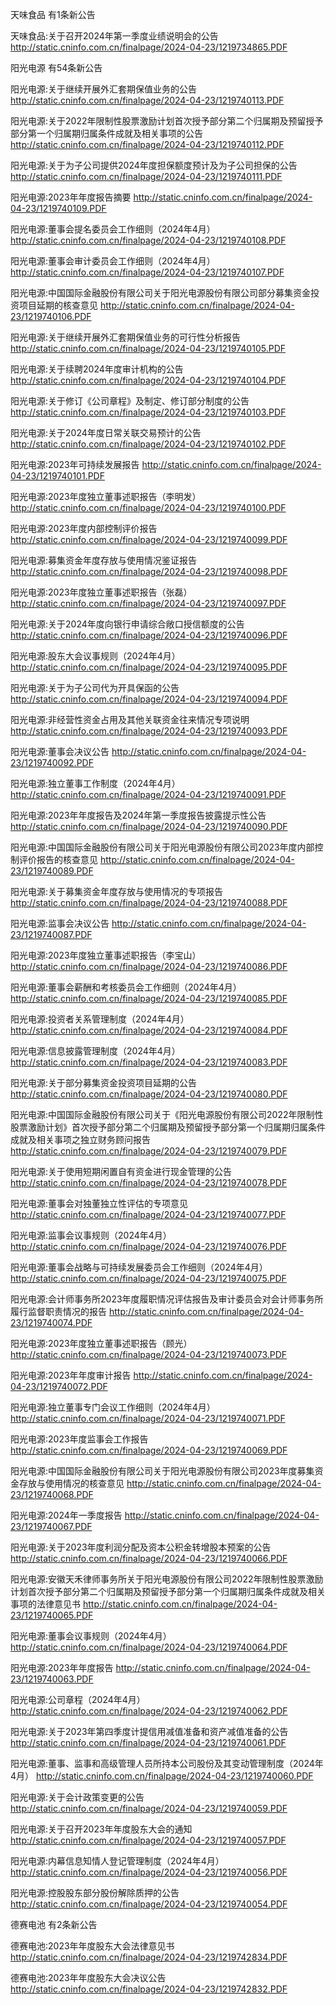 天味食品 有1条新公告 

天味食品:关于召开2024年第一季度业绩说明会的公告 http://static.cninfo.com.cn/finalpage/2024-04-23/1219734865.PDF 

阳光电源 有54条新公告 

阳光电源:关于继续开展外汇套期保值业务的公告 http://static.cninfo.com.cn/finalpage/2024-04-23/1219740113.PDF 

阳光电源:关于2022年限制性股票激励计划首次授予部分第二个归属期及预留授予部分第一个归属期归属条件成就及相关事项的公告 http://static.cninfo.com.cn/finalpage/2024-04-23/1219740112.PDF 

阳光电源:关于为子公司提供2024年度担保额度预计及为子公司担保的公告 http://static.cninfo.com.cn/finalpage/2024-04-23/1219740111.PDF 

阳光电源:2023年年度报告摘要 http://static.cninfo.com.cn/finalpage/2024-04-23/1219740109.PDF 

阳光电源:董事会提名委员会工作细则（2024年4月） http://static.cninfo.com.cn/finalpage/2024-04-23/1219740108.PDF 

阳光电源:董事会审计委员会工作细则（2024年4月） http://static.cninfo.com.cn/finalpage/2024-04-23/1219740107.PDF 

阳光电源:中国国际金融股份有限公司关于阳光电源股份有限公司部分募集资金投资项目延期的核查意见 http://static.cninfo.com.cn/finalpage/2024-04-23/1219740106.PDF 

阳光电源:关于继续开展外汇套期保值业务的可行性分析报告 http://static.cninfo.com.cn/finalpage/2024-04-23/1219740105.PDF 

阳光电源:关于续聘2024年度审计机构的公告 http://static.cninfo.com.cn/finalpage/2024-04-23/1219740104.PDF 

阳光电源:关于修订《公司章程》及制定、修订部分制度的公告 http://static.cninfo.com.cn/finalpage/2024-04-23/1219740103.PDF 

阳光电源:关于2024年度日常关联交易预计的公告 http://static.cninfo.com.cn/finalpage/2024-04-23/1219740102.PDF 

阳光电源:2023年可持续发展报告 http://static.cninfo.com.cn/finalpage/2024-04-23/1219740101.PDF 

阳光电源:2023年度独立董事述职报告（李明发） http://static.cninfo.com.cn/finalpage/2024-04-23/1219740100.PDF 

阳光电源:2023年度内部控制评价报告 http://static.cninfo.com.cn/finalpage/2024-04-23/1219740099.PDF 

阳光电源:募集资金年度存放与使用情况鉴证报告 http://static.cninfo.com.cn/finalpage/2024-04-23/1219740098.PDF 

阳光电源:2023年度独立董事述职报告（张磊） http://static.cninfo.com.cn/finalpage/2024-04-23/1219740097.PDF 

阳光电源:关于2024年度向银行申请综合敞口授信额度的公告 http://static.cninfo.com.cn/finalpage/2024-04-23/1219740096.PDF 

阳光电源:股东大会议事规则（2024年4月） http://static.cninfo.com.cn/finalpage/2024-04-23/1219740095.PDF 

阳光电源:关于为子公司代为开具保函的公告 http://static.cninfo.com.cn/finalpage/2024-04-23/1219740094.PDF 

阳光电源:非经营性资金占用及其他关联资金往来情况专项说明 http://static.cninfo.com.cn/finalpage/2024-04-23/1219740093.PDF 

阳光电源:董事会决议公告 http://static.cninfo.com.cn/finalpage/2024-04-23/1219740092.PDF 

阳光电源:独立董事工作制度（2024年4月） http://static.cninfo.com.cn/finalpage/2024-04-23/1219740091.PDF 

阳光电源:2023年年度报告及2024年第一季度报告披露提示性公告 http://static.cninfo.com.cn/finalpage/2024-04-23/1219740090.PDF 

阳光电源:中国国际金融股份有限公司关于阳光电源股份有限公司2023年度内部控制评价报告的核查意见 http://static.cninfo.com.cn/finalpage/2024-04-23/1219740089.PDF 

阳光电源:关于募集资金年度存放与使用情况的专项报告 http://static.cninfo.com.cn/finalpage/2024-04-23/1219740088.PDF 

阳光电源:监事会决议公告 http://static.cninfo.com.cn/finalpage/2024-04-23/1219740087.PDF 

阳光电源:2023年度独立董事述职报告（李宝山） http://static.cninfo.com.cn/finalpage/2024-04-23/1219740086.PDF 

阳光电源:董事会薪酬和考核委员会工作细则（2024年4月） http://static.cninfo.com.cn/finalpage/2024-04-23/1219740085.PDF 

阳光电源:投资者关系管理制度（2024年4月） http://static.cninfo.com.cn/finalpage/2024-04-23/1219740084.PDF 

阳光电源:信息披露管理制度（2024年4月） http://static.cninfo.com.cn/finalpage/2024-04-23/1219740083.PDF 

阳光电源:关于部分募集资金投资项目延期的公告 http://static.cninfo.com.cn/finalpage/2024-04-23/1219740080.PDF 

阳光电源:中国国际金融股份有限公司关于《阳光电源股份有限公司2022年限制性股票激励计划》首次授予部分第二个归属期及预留授予部分第一个归属期归属条件成就及相关事项之独立财务顾问报告 http://static.cninfo.com.cn/finalpage/2024-04-23/1219740079.PDF 

阳光电源:关于使用短期闲置自有资金进行现金管理的公告 http://static.cninfo.com.cn/finalpage/2024-04-23/1219740078.PDF 

阳光电源:董事会对独董独立性评估的专项意见 http://static.cninfo.com.cn/finalpage/2024-04-23/1219740077.PDF 

阳光电源:监事会议事规则（2024年4月） http://static.cninfo.com.cn/finalpage/2024-04-23/1219740076.PDF 

阳光电源:董事会战略与可持续发展委员会工作细则（2024年4月） http://static.cninfo.com.cn/finalpage/2024-04-23/1219740075.PDF 

阳光电源:会计师事务所2023年度履职情况评估报告及审计委员会对会计师事务所履行监督职责情况的报告 http://static.cninfo.com.cn/finalpage/2024-04-23/1219740074.PDF 

阳光电源:2023年度独立董事述职报告（顾光） http://static.cninfo.com.cn/finalpage/2024-04-23/1219740073.PDF 

阳光电源:2023年年度审计报告 http://static.cninfo.com.cn/finalpage/2024-04-23/1219740072.PDF 

阳光电源:独立董事专门会议工作细则（2024年4月） http://static.cninfo.com.cn/finalpage/2024-04-23/1219740071.PDF 

阳光电源:2023年度监事会工作报告 http://static.cninfo.com.cn/finalpage/2024-04-23/1219740069.PDF 

阳光电源:中国国际金融股份有限公司关于阳光电源股份有限公司2023年度募集资金存放与使用情况的核查意见 http://static.cninfo.com.cn/finalpage/2024-04-23/1219740068.PDF 

阳光电源:2024年一季度报告 http://static.cninfo.com.cn/finalpage/2024-04-23/1219740067.PDF 

阳光电源:关于2023年度利润分配及资本公积金转增股本预案的公告 http://static.cninfo.com.cn/finalpage/2024-04-23/1219740066.PDF 

阳光电源:安徽天禾律师事务所关于阳光电源股份有限公司2022年限制性股票激励计划首次授予部分第二个归属期及预留授予部分第一个归属期归属条件成就及相关事项的法律意见书 http://static.cninfo.com.cn/finalpage/2024-04-23/1219740065.PDF 

阳光电源:董事会议事规则（2024年4月） http://static.cninfo.com.cn/finalpage/2024-04-23/1219740064.PDF 

阳光电源:2023年年度报告 http://static.cninfo.com.cn/finalpage/2024-04-23/1219740063.PDF 

阳光电源:公司章程（2024年4月） http://static.cninfo.com.cn/finalpage/2024-04-23/1219740062.PDF 

阳光电源:关于2023年第四季度计提信用减值准备和资产减值准备的公告 http://static.cninfo.com.cn/finalpage/2024-04-23/1219740061.PDF 

阳光电源:董事、监事和高级管理人员所持本公司股份及其变动管理制度（2024年4月） http://static.cninfo.com.cn/finalpage/2024-04-23/1219740060.PDF 

阳光电源:关于会计政策变更的公告 http://static.cninfo.com.cn/finalpage/2024-04-23/1219740059.PDF 

阳光电源:关于召开2023年年度股东大会的通知 http://static.cninfo.com.cn/finalpage/2024-04-23/1219740057.PDF 

阳光电源:内幕信息知情人登记管理制度（2024年4月） http://static.cninfo.com.cn/finalpage/2024-04-23/1219740056.PDF 

阳光电源:控股股东部分股份解除质押的公告 http://static.cninfo.com.cn/finalpage/2024-04-23/1219740054.PDF 

德赛电池 有2条新公告 

德赛电池:2023年年度股东大会法律意见书 http://static.cninfo.com.cn/finalpage/2024-04-23/1219742834.PDF 

德赛电池:2023年年度股东大会决议公告 http://static.cninfo.com.cn/finalpage/2024-04-23/1219742832.PDF 

